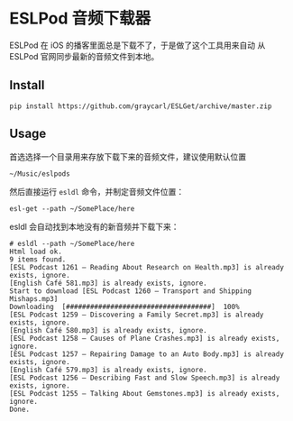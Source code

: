 # ESLPod 音频下载器

ESLPod 在 iOS 的播客里面总是下载不了，于是做了这个工具用来自动
从 ESLPod 官网同步最新的音频文件到本地。

## Install

    pip install https://github.com/graycarl/ESLGet/archive/master.zip

## Usage

首选选择一个目录用来存放下载下来的音频文件，建议使用默认位置

    ~/Music/eslpods

然后直接运行 `esldl` 命令，并制定音频文件位置：

    esl-get --path ~/SomePlace/here

esldl 会自动找到本地没有的新音频并下载下来：

```
# esldl --path ~/SomePlace/here
Html load ok.
9 items found.
[ESL Podcast 1261 – Reading About Research on Health.mp3] is already exists, ignore.
[English Café 581.mp3] is already exists, ignore.
Start to download [ESL Podcast 1260 – Transport and Shipping Mishaps.mp3]
Downloading  [####################################]  100%
[ESL Podcast 1259 – Discovering a Family Secret.mp3] is already exists, ignore.
[English Café 580.mp3] is already exists, ignore.
[ESL Podcast 1258 – Causes of Plane Crashes.mp3] is already exists, ignore.
[ESL Podcast 1257 – Repairing Damage to an Auto Body.mp3] is already exists, ignore.
[English Café 579.mp3] is already exists, ignore.
[ESL Podcast 1256 – Describing Fast and Slow Speech.mp3] is already exists, ignore.
[ESL Podcast 1255 – Talking About Gemstones.mp3] is already exists, ignore.
Done.
```
